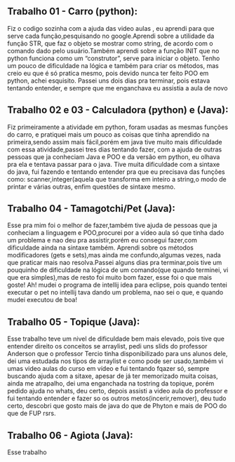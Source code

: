 ## Trabalho 01 - Carro (python): 
   Fiz o codigo sozinha com a ajuda das video aulas , eu aprendi para que serve cada função,pesquisando no google.Aprendi sobre a utilidade da função STR, que faz o objeto se mostrar como string, de acordo com o comando dado pelo usuário.Também aprendi sobre a função INIT que no python funciona como um “construtor”, serve para iniciar o objeto. Tenho um pouco de dificuldade na lógica e também para criar os métodos, mas creio eu que é só pratica mesmo, pois devido nunca ter feito POO em python, achei esquisito. Passei uns dois dias pra terminar, pois estava tentando entender, e sempre que me enganchava eu assistia a aula de novo

## Trabalho 02 e 03 - Calculadora (python) e (Java):
   Fiz primeiramente a atividade em python, foram usadas as mesmas funções do carro, e pratiquei mais um pouco as coisas que tinha aprendido na primeira,sendo assim mais fácil,porém em java tive muito mais dificuldade com essa atividade,passei tres dias tentando fazer, com a ajuda de outras pessoas que ja conheciam Java e POO e da versão em python, eu olhava pra ela e tentava passar para o java. Tive muita dificuldade com a sintaxe do java, fui fazendo e tentando entender pra que eu precisava das funções como: scanner,integer(aquela que transforma em inteiro a string,o modo de printar e várias outras, enfim questões de sintaxe mesmo.

## Trabalho 04 - Tamagotchi/Pet (Java):
   Esse pra mim foi o melhor de fazer,também tive ajuda de pessoas que ja conheciam a linguagem e POO,procurei por a vídeo aula só que tinha dado um problema e nao deu pra assistir,porém eu consegui fazer,com dificuldade ainda na sintaxe também. Aprendi sobre os métodos modificadores (gets e sets),mas ainda me confundo,algumas vezes, nada que praticar mais nao resolva.Passei alguns dias pra terminar,pois tive um pouquinho de dificuldade na lógica de um comando(que quando terminei, vi que era simples),mas de resto foi muito bom fazer, esse foi o que mais goste! Ah! mudei o programa de intellij idea para eclipse, pois quando tentei executar o pet no intellij tava dando um problema, nao sei o que, e quando mudei executou de boa!

## Trabalho 05 - Topique (Java):
   Esse trabalho teve um nivel de dificuldade bem mais elevado, pois tive que entender direito os conceitos se arraylist, pedi uns slids do professor Anderson que o professor Tercio tinha disponibilizado para uns alunos dele, dei uma estudada nos tipos de arraylist e como pode ser usado,também vi umas video aulas do curso em vídeo e fui tentando fqazer só, sempre buscando ajuda com a sitaxe, apesar de já ter memorizado muita coisas, ainda me atrapalho, dei uma enganchada na tostring da topique, porém pedido ajuda no whats, deu certo, depois assisti a video aula do professor e fui tentando entender e fazer so os outros metos(incerir,remover), deu tudo certo, descobri que gosto mais de java do que de Phyton e mais de POO do que de FUP rsrs.
## Trabalho 06 - Agiota (Java):
 Esse trabalho 
